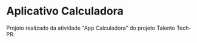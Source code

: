 # Aplicativo Calculadora

Projeto realizado da atividade "App Calculadora" do projeto Talento Tech-PR.
